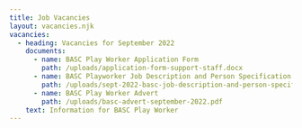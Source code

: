```yaml
---
title: Job Vacancies
layout: vacancies.njk
vacancies:
  - heading: Vacancies for September 2022
    documents:
      - name: BASC Play Worker Application Form
        path: /uploads/application-form-support-staff.docx
      - name: BASC Playworker Job Description and Person Specification
        path: /uploads/sept-2022-basc-job-description-and-person-specification.pdf
      - name: BASC Play Worker Advert
        path: /uploads/basc-advert-september-2022.pdf
    text: Information for BASC Play Worker
---
```

